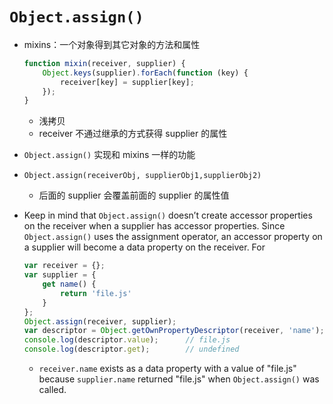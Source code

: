 # `Object.assign()`
- mixins：一个对象得到其它对象的方法和属性

    ```js
    function mixin(receiver, supplier) {
        Object.keys(supplier).forEach(function (key) {
            receiver[key] = supplier[key];
        });
    }
    ```

    - 浅拷贝
    - receiver 不通过继承的方式获得 supplier 的属性
- `Object.assign()` 实现和 mixins 一样的功能
- `Object.assign(receiverObj, supplierObj1,supplierObj2)`
    - 后面的 supplier 会覆盖前面的 supplier 的属性值
- Keep in mind that `Object.assign()` doesn’t create accessor properties on the receiver when a supplier has accessor properties. Since `Object.assign()` uses the assignment operator, an accessor property on a supplier will become a data property on the receiver. For 

    ```js
    var receiver = {};
    var supplier = {
        get name() {
            return 'file.js'
        }
    };
    Object.assign(receiver, supplier);
    var descriptor = Object.getOwnPropertyDescriptor(receiver, 'name');
    console.log(descriptor.value);      // file.js
    console.log(descriptor.get);        // undefined
    ```

    - `receiver.name` exists as a data property with a value of "file.js" because `supplier.name` returned "file.js" when `Object.assign()` was called.

